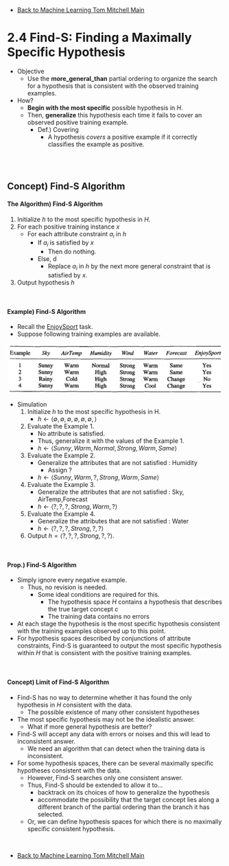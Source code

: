 * [Back to Machine Learning Tom Mitchell Main](../../main.md)

# 2.4 Find-S: Finding a Maximally Specific Hypothesis
* Objective
  * Use the **more_general_than** partial ordering to organize the search for a hypothesis that is consistent with the observed training examples.
* How?
  * **Begin with the most specific** possible hypothesis in $H$.
  * Then, **generalize** this hypothesis each time it fails to cover an observed positive training example.
    * Def.) Covering
      * A hypothesis *covers* a positive example if it correctly classifies the example as positive.

<br><br>

## Concept) Find-S Algorithm
#### The Algorithm) Find-S Algorithm
1. Initialize $h$ to the most specific hypothesis in $H$.
2. For each positive training instance $x$
   - For each attribute constraint $a_i$ in $h$
      - If $a_i$ is satisfied by $x$
         - Then do nothing.
      - Else, d
         - Replace $a_i$ in $h$ by the next more general constraint that is satisfied by $x$.
3. Output hypothesis $h$

<br>

#### Example) Find-S Algorithm
* Recall the [EnjoySport](../02/note.md#example-enjoysport) task.   
* Suppose following training examples are available.   

![](../02/images/001.png)   

* Simulation
  1. Initialize $h$ to the most specific hypothesis in H.
     - $h \leftarrow \langle \emptyset,\emptyset,\emptyset,\emptyset,\emptyset,\emptyset, \rangle$
  2. Evaluate the Example 1.
     - No attribute is satisfied.
     - Thus, generalize it with the values of the Example 1.
     - $h \leftarrow \langle Sunny,Warm,Normal,Strong,Warm,Same \rangle$
  3. Evaluate the Example 2.
     - Generalize the attributes that are not satisfied : Humidity
       - Assign ?
     - $h \leftarrow \langle Sunny,Warm,?,Strong,Warm,Same \rangle$
  4. Evaluate the Example 3.
     - Generalize the attributes that are not satisfied : Sky, AirTemp,Forecast
     - $h \leftarrow \langle ?,?,?,Strong,Warm,? \rangle$
  5. Evaluate the Example 4.
     - Generalize the attributes that are not satisfied : Water
     - $h \leftarrow \langle ?,?,?,Strong,?,? \rangle$
  6. Output $h = \langle ?,?,?,Strong,?,? \rangle$.

<br>

#### Prop.) Find-S Algorithm
* Simply ignore every negative example.
  * Thus, no revision is needed.
    * Some ideal conditions are required for this.
      * The hypothesis space $H$ contains a hypothesis that describes the true target concept $c$ 
      * The training data contains no errors
* At each stage the hypothesis is the most specific hypothesis consistent with the training examples observed up to this point.
* For hypothesis spaces described by conjunctions of attribute constraints, Find-S is guaranteed to output the most specific hypothesis within $H$ that is consistent with the positive training examples.

<br>

#### Concept) Limit of Find-S Algorithm
- Find-S has no way to determine whether it has found the only hypothesis in $H$ consistent with the data.
  - The possible existence of many other consistent hypotheses
- The most specific hypothesis may not be the idealistic answer.
  - What if more general hypothesis are better?
- Find-S will accept any data with errors or noises and this will lead to inconsistent answer.
  - We need an algorithm that can detect when the training data is inconsistent.
- For some hypothesis spaces, there can be several maximally specific hypotheses consistent with the data.
  - However, Find-S searches only one consistent answer.
  - Thus, Find-S should be extended to allow it to...
    - backtrack on its choices of how to generalize the hypothesis
    - accommodate the possibility that the target concept lies along  a different branch of the partial ordering than the branch it has selected.
  - Or, we can define hypothesis spaces for which there is no maximally specific consistent hypothesis.





<br>

* [Back to Machine Learning Tom Mitchell Main](../../main.md)